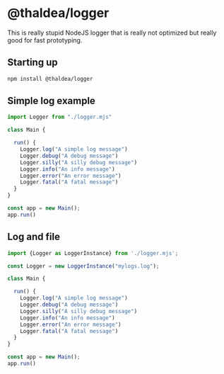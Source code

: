 # @thaldea/logger

This is really stupid NodeJS logger that is really not optimized but really good
for fast prototyping. 

## Starting up

```bash
npm install @thaldea/logger
```

## Simple log example

```javascript
import Logger from "./logger.mjs"

class Main {

  run() {
    Logger.log("A simple log message")
    Logger.debug("A debug message")
    Logger.silly("A silly debug message")
    Logger.info("An info message")
    Logger.error("An error message")
    Logger.fatal("A fatal message")
  }
}

const app = new Main();
app.run()
```

## Log and file

```javascript
import {Logger as LoggerInstance} from './logger.mjs';

const Logger = new LoggerInstance("mylogs.log");

class Main {

  run() {
    Logger.log("A simple log message")
    Logger.debug("A debug message")
    Logger.silly("A silly debug message")
    Logger.info("An info message")
    Logger.error("An error message")
    Logger.fatal("A fatal message")
  }
}

const app = new Main();
app.run()
```
